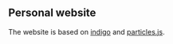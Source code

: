 ## Personal website

The website is based on [indigo](https://github.com/sergiokopplin/indigo) and 
[particles.js](https://github.com/VincentGarreau/particles.js). 